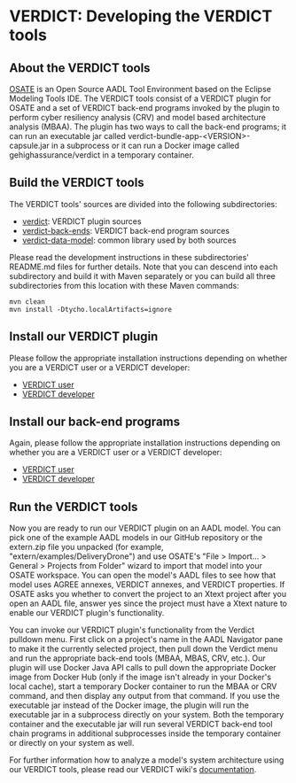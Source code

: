 # VERDICT: Developing the VERDICT tools

## About the VERDICT tools

[OSATE](https://osate.org/about-osate.html) is an Open Source AADL
Tool Environment based on the Eclipse Modeling Tools IDE.  The VERDICT
tools consist of a VERDICT plugin for OSATE and a set of VERDICT
back-end programs invoked by the plugin to perform cyber resiliency
analysis (CRV) and model based architecture analysis (MBAA).  The
plugin has two ways to call the back-end programs; it can run an
executable jar called verdict-bundle-app-\<VERSION\>-capsule.jar in a
subprocess or it can run a Docker image called gehighassurance/verdict
in a temporary container.

## Build the VERDICT tools

The VERDICT tools' sources are divided into the following
subdirectories:

- [verdict](verdict): VERDICT plugin sources
- [verdict-back-ends](verdict-back-ends): VERDICT back-end program sources
- [verdict-data-model](verdict-data-model): common library used by both sources

Please read the development instructions in these subdirectories'
README.md files for further details.  Note that you can descend into
each subdirectory and build it with Maven separately or you can build
all three subdirectories from this location with these Maven commands:

```shell
mvn clean
mvn install -Dtycho.localArtifacts=ignore
```

## Install our VERDICT plugin

Please follow the appropriate installation instructions depending on
whether you are a VERDICT user or a VERDICT developer:

- [VERDICT user](../docs/README.md)
- [VERDICT developer](verdict/README.md)

## Install our back-end programs

Again, please follow the appropriate installation instructions
depending on whether you are a VERDICT user or a VERDICT developer:

- [VERDICT user](../docs/README.md)
- [VERDICT developer](verdict-back-ends/README.md)

## Run the VERDICT tools

Now you are ready to run our VERDICT plugin on an AADL model.  You can
pick one of the example AADL models in our GitHub repository or the
extern.zip file you unpacked (for example,
"extern/examples/DeliveryDrone") and use OSATE's "File > Import... >
General > Projects from Folder" wizard to import that model into your
OSATE workspace.  You can open the model's AADL files to see how that
model uses AGREE annexes, VERDICT annexes, and VERDICT properties.  If
OSATE asks you whether to convert the project to an Xtext project
after you open an AADL file, answer yes since the project must have a
Xtext nature to enable our VERDICT plugin's functionality.

You can invoke our VERDICT plugin's functionality from the Verdict
pulldown menu.  First click on a project's name in the AADL Navigator
pane to make it the currently selected project, then pull down the
Verdict menu and run the appropriate back-end tools (MBAA, MBAS, CRV,
etc.).  Our plugin will use Docker Java API calls to pull down the
appropriate Docker image from Docker Hub (only if the image isn't
already in your Docker's local cache), start a temporary Docker
container to run the MBAA or CRV command, and then display any output
from that command.  If you use the executable jar instead of the
Docker image, the plugin will run the executable jar in a subprocess
directly on your system.  Both the temporary container and the
executable jar will run several VERDICT back-end tool chain programs
in additional subprocesses inside the temporary container or directly
on your system as well.

For further information how to analyze a model's system architecture
using our VERDICT tools, please read our VERDICT wiki's
[documentation](https://github.com/ge-high-assurance/VERDICT/wiki).

